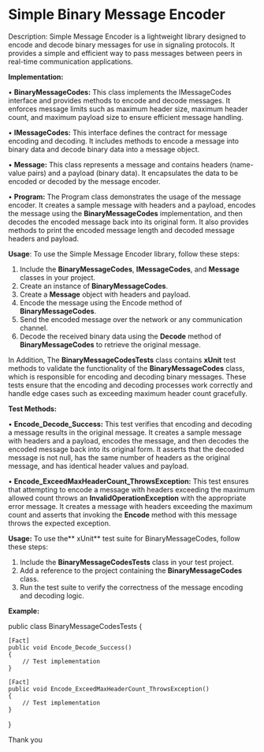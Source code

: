 # Simple Binary Message Encoder

Description:
Simple Message Encoder is a lightweight library designed to encode and decode binary messages for use in signaling protocols. It provides a simple and efficient way to pass messages between peers in real-time communication applications.

**Implementation:**

•	**BinaryMessageCodes:** This class implements the IMessageCodes interface and provides methods to encode and decode messages. It enforces message limits such as maximum header size, maximum header count, and maximum payload size to ensure efficient message handling.

•	**IMessageCodes:** This interface defines the contract for message encoding and decoding. It includes methods to encode a message into binary data and decode binary data into a message object.

•	**Message:** This class represents a message and contains headers (name-value pairs) and a payload (binary data). It encapsulates the data to be encoded or decoded by the message encoder.

•	**Program:** The Program class demonstrates the usage of the message encoder. It creates a sample message with headers and a payload, encodes the message using the **BinaryMessageCodes** implementation, and then decodes the encoded message back into its original form. It also provides methods to print the encoded message length and decoded message headers and payload.

**Usage**: 
To use the Simple Message Encoder library, follow these steps:
1.	Include the **BinaryMessageCodes**, **IMessageCodes**, and **Message** classes in your project.
2.	Create an instance of **BinaryMessageCodes**.
3.	Create a **Message** object with headers and payload.
4.	Encode the message using the Encode method of **BinaryMessageCodes**.
5.	Send the encoded message over the network or any communication channel.
6.	Decode the received binary data using the **Decode** method of **BinaryMessageCodes** to retrieve the original message.

In Addition, The **BinaryMessageCodesTests** class contains **xUnit** test methods to validate the functionality of the **BinaryMessageCodes** class, which is responsible for encoding and decoding binary messages. These tests ensure that the encoding and decoding processes work correctly and handle edge cases such as exceeding maximum header count gracefully. 

**Test Methods:**

•	**Encode_Decode_Success:** This test verifies that encoding and decoding a message results in the original message. It creates a sample message with headers and a payload, encodes the message, and then decodes the encoded message back into its original form. It asserts that the decoded message is not null, has the same number of headers as the original message, and has identical header values and payload.

•	**Encode_ExceedMaxHeaderCount_ThrowsException:** This test ensures that attempting to encode a message with headers exceeding the maximum allowed count throws an **InvalidOperationException** with the appropriate error message. It creates a message with headers exceeding the maximum count and asserts that invoking the **Encode** method with this message throws the expected exception.

**Usage:**
To use the** xUnit** test suite for BinaryMessageCodes, follow these steps:

1.	Include the **BinaryMessageCodesTests** class in your test project.
2.	Add a reference to the project containing the **BinaryMessageCodes** class.
3.	Run the test suite to verify the correctness of the message encoding and decoding logic.

**Example:**


public class BinaryMessageCodesTests
{

    [Fact]
    public void Encode_Decode_Success()
    {
        // Test implementation
    }

    [Fact]
    public void Encode_ExceedMaxHeaderCount_ThrowsException()
    {
        // Test implementation
    }
}

Thank you


